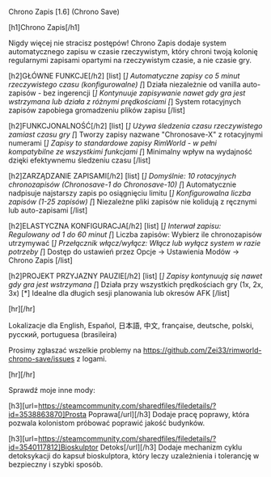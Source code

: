 Chrono Zapis [1.6] (Chrono Save)

[h1]Chrono Zapis[/h1]

Nigdy więcej nie stracisz postępów! Chrono Zapis dodaje system automatycznego zapisu w czasie rzeczywistym, który chroni twoją kolonię regularnymi zapisami opartymi na rzeczywistym czasie, a nie czasie gry.

[h2]GŁÓWNE FUNKCJE[/h2]
[list]
[*] Automatyczne zapisy co 5 minut rzeczywistego czasu (konfigurowalne)
[*] Działa niezależnie od vanilla auto-zapisów - bez ingerencji
[*] Kontynuuje zapisywanie nawet gdy gra jest wstrzymana lub działa z różnymi prędkościami
[*] System rotacyjnych zapisów zapobiega gromadzeniu plików zapisu
[/list]

[h2]FUNKCJONALNOŚĆ[/h2]
[list]
[*] Używa śledzenia czasu rzeczywistego zamiast czasu gry
[*] Tworzy zapisy nazwane "Chronosave-X" z rotacyjnymi numerami
[*] Zapisy to standardowe zapisy RimWorld - w pełni kompatybilne ze wszystkimi funkcjami
[*] Minimalny wpływ na wydajność dzięki efektywnemu śledzeniu czasu
[/list]

[h2]ZARZĄDZANIE ZAPISAMI[/h2]
[list]
[*] Domyślnie: 10 rotacyjnych chronozapisów (Chronosave-1 do Chronosave-10)
[*] Automatycznie nadpisuje najstarszy zapis po osiągnięciu limitu
[*] Konfigurowalna liczba zapisów (1-25 zapisów)
[*] Niezależne pliki zapisów nie kolidują z ręcznymi lub auto-zapisami
[/list]

[h2]ELASTYCZNA KONFIGURACJA[/h2]
[list]
[*] Interwał zapisu: Regulowany od 1 do 60 minut
[*] Liczba zapisów: Wybierz ile chronozapisów utrzymywać
[*] Przełącznik włącz/wyłącz: Włącz lub wyłącz system w razie potrzeby
[*] Dostęp do ustawień przez Opcje → Ustawienia Modów → Chrono Zapis
[/list]

[h2]PROJEKT PRZYJAZNY PAUZIE[/h2]
[list]
[*] Zapisy kontynuują się nawet gdy gra jest wstrzymana
[*] Działa przy wszystkich prędkościach gry (1x, 2x, 3x)
[*] Idealne dla długich sesji planowania lub okresów AFK
[/list]

[hr][/hr] 

Lokalizacje dla English, Español, 日本語, 中文, française, deutsche, polski, русский, portuguesa (brasileira)

Prosimy zgłaszać wszelkie problemy na https://github.com/Zei33/rimworld-chrono-save/issues z logami.

[hr][/hr] 

Sprawdź moje inne mody:

[h3][url=https://steamcommunity.com/sharedfiles/filedetails/?id=3538863870]Prosta Poprawa[/url][/h3]
Dodaje pracę poprawy, która pozwala kolonistom próbować poprawić jakość budynków.

[h3][url=https://steamcommunity.com/sharedfiles/filedetails/?id=3540117812]Bioskulptor Detoks[/url][/h3]
Dodaje mechanizm cyklu detoksykacji do kapsuł bioskulptora, który leczy uzależnienia i tolerancję w bezpieczny i szybki sposób.